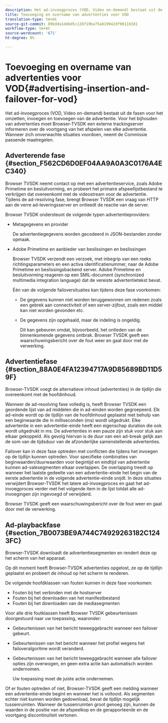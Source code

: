 ```yaml
---
description: Het ad-invoegproces (VOD, Video on-demand) bestaat uit de fasen voor het omzetten, invoegen en toevoegen van de advertentie. Voor het bijhouden van advertenties moet Browser-TVSDK een externe trackingserver informeren over de voortgang van het afspelen van elke advertentie. Wanneer zich onverwachte situaties voordoen, neemt de Commissie passende maatregelen.
title: Toevoeging en overname van advertenties voor VOD
translation-type: tm+mt
source-git-commit: 89bdda1d4bd5c126f19ba75a819942df901183d1
workflow-type: tm+mt
source-wordcount: '671'
ht-degree: 0%

---
```



# Toevoeging en overname van advertenties voor VOD{#advertising-insertion-and-failover-for-vod}

Het ad-invoegproces (VOD, Video on-demand) bestaat uit de fasen voor het omzetten, invoegen en toevoegen van de advertentie. Voor het bijhouden van advertenties moet Browser-TVSDK een externe trackingserver informeren over de voortgang van het afspelen van elke advertentie. Wanneer zich onverwachte situaties voordoen, neemt de Commissie passende maatregelen.

## Adverterende fase {#section_F562CD6D0EF04AA9A0A3C0176A4EC340}

Browser TVSDK neemt contact op met een advertentieservice, zoals Adobe Primetime en besluitvorming, en probeert het primaire afspeellijstbestand te verkrijgen dat overeenkomt met de videostream voor de advertentie. Tijdens de ad-resolving fase, brengt Browser TVSDK een vraag van HTTP aan de verre ad-leveringsserver en ontleedt de reactie van de server.

Browser TVSDK ondersteunt de volgende typen advertentieproviders:

* Metagegevens en provider

   De advertentiegegevens worden gecodeerd in JSON-bestanden zonder opmaak.
* Adobe Primetime en aanbieder van beslissingen en beslissingen

   Browser TVSDK verzendt een verzoek, met inbegrip van een reeks richtingsparameters en een activa identificatienummer, naar de Adobe Primetime en beslissingsbackend server. Adobe Primetime en besluitvorming reageren op een SMIL-document (synchronized multimedia integration language) dat de vereiste advertentietekst bevat.

   Één van de volgende failoversituaties kan tijdens deze fase voorkomen:

   * De gegevens kunnen niet worden teruggewonnen om redenen zoals een gebrek aan connectiviteit of een server-zijfout, zoals een middel kan niet worden gevonden etc.
   * De gegevens zijn opgehaald, maar de indeling is ongeldig.

      Dit kan gebeuren omdat, bijvoorbeeld, het ontleden van de binnenkomende gegevens ontbrak.
   Browser TVSDK geeft een waarschuwingsbericht over de fout weer en gaat door met de verwerking.

## Advertentiefase {#section_88A0E4FA12394717A9D85689BD11D59F}

Browser-TVSDK voegt de alternatieve inhoud (advertenties) in de tijdlijn die overeenkomt met de hoofdinhoud.

Wanneer de ad-resolving fase volledig is, heeft Browser TVSDK een geordende lijst van ad middelen die in ad-einden worden gegroepeerd. Elk ad-einde wordt op de tijdlijn van de hoofdinhoud geplaatst met behulp van een beginwaarde die in milliseconden (ms) wordt uitgedrukt. Elke advertentie in een advertentie-einde heeft een eigenschap duration die ook wordt uitgedrukt in ms. De advertenties in een pauze zijn stuk voor stuk aan elkaar gekoppeld. Als gevolg hiervan is de duur van een ad-break gelijk aan de som van de tijdsduur van de afzonderlijke samenstellende advertenties.

Failover kan in deze fase optreden met conflicten die tijdens het invoegen op de tijdlijn kunnen optreden. Voor specifieke combinaties van beginwaarden/duurwaarden voor begintijd en eindtijd van advertentie kunnen ad-valesegmenten elkaar overlappen. De overlapping treedt op wanneer het laatste gedeelte van een advertentie-einde het begin van de eerste advertentie in de volgende advertentie-einde snijdt. In deze situaties verwijdert Browser-TVSDK het latere ad-invoegproces en gaat het ad-invoegproces verder met het volgende item in de lijst totdat alle ad-invoegingen zijn ingevoegd of verwijderd.

Browser TVSDK geeft een waarschuwingsbericht over de fout weer en gaat door met de verwerking.

## Ad-playbackfase {#section_7B0073BE9A744C74929263182C1243FC}

Browser-TVSDK downloadt de advertentiesegmenten en rendert deze op het scherm van het apparaat.

Op dit moment heeft Browser-TVSDK advertenties opgelost, ze op de tijdlijn geplaatst en probeert de inhoud op het scherm te renderen.

De volgende hoofdklassen van fouten kunnen in deze fase voorkomen:

* Fouten bij het verbinden met de hostserver
* Fouten bij het downloaden van het manifestbestand
* Fouten bij het downloaden van de mediasegmenten

Voor alle drie foutklassen heeft Browser TVSDK gebeurtenissen doorgestuurd naar uw toepassing, waaronder:

* Gebeurtenissen van het bericht teweeggebracht wanneer een failover gebeurt.
* Gebeurtenissen van het bericht wanneer het profiel wegens het failoveralgoritme wordt veranderd.
* Gebeurtenissen van het bericht teweeggebracht wanneer alle failover opties zijn overwogen, en geen extra actie kan automatisch worden ondernomen.

   Uw toepassing moet de juiste actie ondernemen.

Of er fouten optreden of niet, Browser-TVSDK geeft een melding wanneer een advertentie-einde begint en wanneer het is voltooid. Als segmenten echter niet kunnen worden gedownload, bevat de tijdlijn mogelijk tussenruimten. Wanneer de tussenruimten groot genoeg zijn, kunnen de waarden in de positie van de afspeelkop en de gerapporteerde en de voortgang discontinuïteit vertonen.
